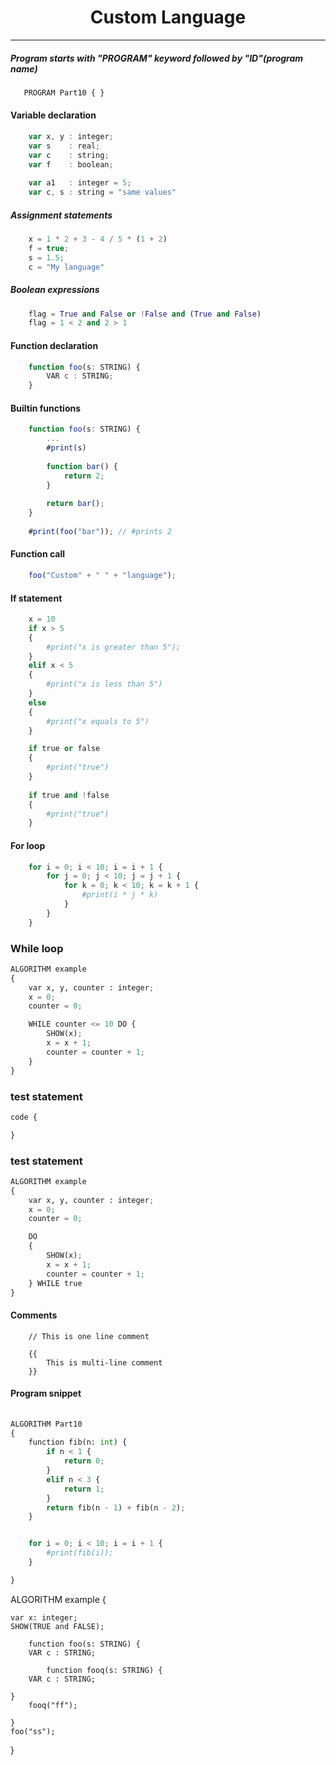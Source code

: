 <p align="center">
    <h1 align="center">Custom Language</h1>
</p>


---

##### Program starts with "PROGRAM" keyword followed by "ID"(program name) </p>

 ```javascript
    PROGRAM Part10 { } 
```

#### Variable declaration
```javascript
    var x, y : integer;
    var s    : real; 
    var c    : string;
    var f    : boolean;
    
    var a1   : integer = 5;
    var c, s : string = "same values"
```

##### Assignment statements 
```javascript
    x = 1 * 2 + 3 - 4 / 5 * (1 + 2)
    f = true;
    s = 1.5;
    c = "My language"
```

##### Boolean expressions
```python
    flag = True and False or !False and (True and False)
    flag = 1 < 2 and 2 > 1 
```

#### Function declaration 
```javascript
    function foo(s: STRING) {
        VAR c : STRING;
    }   
```

#### Builtin functions
```javascript
    function foo(s: STRING) {
        ... 
        #print(s) 
    
        function bar() {
            return 2;
        }
        
        return bar(); 
    }   
    
    #print(foo("bar")); // #prints 2
```

#### Function call 
```javascript
    foo("Custom" + " " + "language");
```


#### If statement
```python
    x = 10 
    if x > 5 
    {
        #print("x is greater than 5");
    }
    elif x < 5
    {
        #print("x is less than 5")
    }
    else
    {
        #print("x equals to 5")
    }

    if true or false
    {
        #print("true")
    }
    
    if true and !false
    {
        #print("true")
    }
```

#### For loop   
```python
    for i = 0; i < 10; i = i + 1 {
        for j = 0; j < 10; j = j + 1 {
            for k = 0; k < 10; k = k + 1 {
                #print(i * j * k)
            }   
        }       
    }   
```
### While loop
```python
ALGORITHM example
{
    var x, y, counter : integer;
    x = 0;
    counter = 0;

    WHILE counter <= 10 DO {
        SHOW(x);
        x = x + 1;
        counter = counter + 1; 
    }
}

```

### test statement
```python
code {

}
```

### test statement
```python
ALGORITHM example
{
    var x, y, counter : integer;
    x = 0;
    counter = 0;

    DO 
    {
        SHOW(x);
        x = x + 1;
        counter = counter + 1; 
    } WHILE true 
}

```



#### Comments 
```
    // This is one line comment 
    
    {{
        This is multi-line comment
    }}
```

#### Program snippet
```python
    
ALGORITHM Part10
{
    function fib(n: int) {
        if n < 1 {
            return 0;
        }
        elif n < 3 {
            return 1;
        }
        return fib(n - 1) + fib(n - 2);
    }


    for i = 0; i < 10; i = i + 1 {
        #print(fib(i));
    }

}
```

ALGORITHM example
{
    
    var x: integer;
    SHOW(TRUE and FALSE);

        function foo(s: STRING) {
        VAR c : STRING;

            function fooq(s: STRING) {
        VAR c : STRING;
        
    }   
        fooq("ff");

    }  
    foo("ss");

  
       

}



